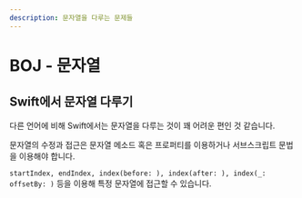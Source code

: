 ```yaml
---
description: 문자열을 다루는 문제들
---
```


# BOJ - 문자열

## Swift에서 문자열 다루기

다른 언어에 비해 Swift에서는 문자열을 다루는 것이 꽤 어려운 편인 것 같습니다.

문자열의 수정과 접근은 문자열 메소드 혹은 프로퍼티를 이용하거나 서브스크립트 문법을 이용해야 합니다.

`startIndex, endIndex, index(before: ), index(after: ), index(_: offsetBy: )` 등을 이용해 특정 문자열에 접근할 수 있습니다.
